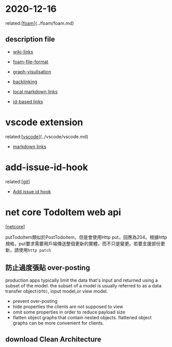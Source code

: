 # 2020-12-16

related:[[foam]](../foam/foam.md)

## description file
- [wiki-links](https://foambubble.github.io/foam/wiki-links)
- [foam-file-format](https://foambubble.github.io/foam/dev/foam-file-format)
- [graph-visulisation](https://foambubble.github.io/foam/features/graph-visualisation)
- [backlinking](https://foambubble.github.io/foam/features/backlinking)

- [local markdown links](https://github.com/tchayen/markdown-links/blob/master/docs/local-links.md)
- [id-based links](https://github.com/tchayen/markdown-links/blob/master/docs/id-based-links.md)
# vscode extension
related:[[vscode]](../vscode/vscode.md)
- [markdown links](https://marketplace.visualstudio.com/items?itemName=tchayen.markdown-links)

# add-issue-id-hook
related:[[git]](../git/githook.md)
- [Add issue id hook](https://github.com/pbetkier/add-issue-id-hook)

# net core TodoItem web api
[[netcore]]

putTodoItem類似於PostTodoitem，但是會使用Http put，回應為204。根據http規格，put要求需要用戶端傳送整個更新的實體，而不只是變更。若要支援部份更新，請使用`http patch`

## 防止過度張貼 over-posting

production apps typically limit the data that's input and returned using a subset of the model.
the subset of a model is usually referred to as a data transfer object`(DTO)`, input model,or view model.

- prevent over-posting
- hide properties the clients are not supposed to view
- omit some properties in order to reduce payload size
- flatten object graphs that contain nested objects. flattened object graphs can be more convenient for clients.

## download Clean Architecture


[//begin]: # "Autogenerated link references for markdown compatibility"
[foam]: ../Foam/foam.md "foam"
[vscode]: ../vscode/vscode.md "Vscode"
[netcore]: ../netcore/netcore.md "netcore"
[//end]: # "Autogenerated link references"